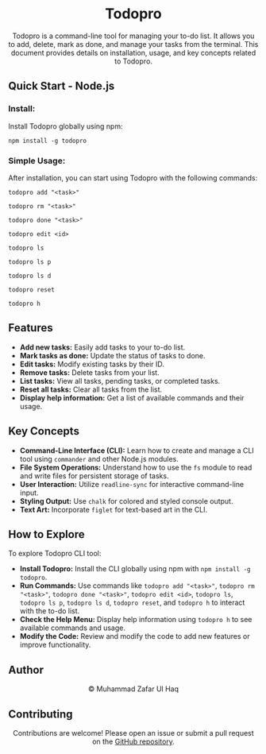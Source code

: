 <h1 style="text-align: center;">Todopro</h1>
<p style="text-align: center;">Todopro is a command-line tool for managing your to-do list. It allows you to add, delete, mark as done, and manage your tasks from the terminal. This document provides details on installation, usage, and key concepts related to Todopro.</p>

<h2>Quick Start - Node.js</h2>
<h3>Install:</h3>
<p>Install Todopro globally using npm:</p>
<pre><code>npm install -g todopro</code></pre>

<h3>Simple Usage:</h3>
<p>After installation, you can start using Todopro with the following commands:</p>
<pre><code>todopro add "&lt;task&gt;"</code></pre>
<pre><code>todopro rm "&lt;task&gt;"</code></pre>
<pre><code>todopro done "&lt;task&gt;"</code></pre>
<pre><code>todopro edit &lt;id&gt;</code></pre>
<pre><code>todopro ls</code></pre>
<pre><code>todopro ls p</code></pre>
<pre><code>todopro ls d</code></pre>
<pre><code>todopro reset</code></pre>
<pre><code>todopro h</code></pre>

<h2>Features</h2>
<ul>
    <li><strong>Add new tasks:</strong> Easily add tasks to your to-do list.</li>
    <li><strong>Mark tasks as done:</strong> Update the status of tasks to done.</li>
    <li><strong>Edit tasks:</strong> Modify existing tasks by their ID.</li>
    <li><strong>Remove tasks:</strong> Delete tasks from your list.</li>
    <li><strong>List tasks:</strong> View all tasks, pending tasks, or completed tasks.</li>
    <li><strong>Reset all tasks:</strong> Clear all tasks from the list.</li>
    <li><strong>Display help information:</strong> Get a list of available commands and their usage.</li>
</ul>

<h2>Key Concepts</h2>
<ul>
    <li><strong>Command-Line Interface (CLI):</strong> Learn how to create and manage a CLI tool using <code>commander</code> and other Node.js modules.</li>
    <li><strong>File System Operations:</strong> Understand how to use the <code>fs</code> module to read and write files for persistent storage of tasks.</li>
    <li><strong>User Interaction:</strong> Utilize <code>readline-sync</code> for interactive command-line input.</li>
    <li><strong>Styling Output:</strong> Use <code>chalk</code> for colored and styled console output.</li>
    <li><strong>Text Art:</strong> Incorporate <code>figlet</code> for text-based art in the CLI.</li>
</ul>

<h2>How to Explore</h2>
<p>To explore Todopro CLI tool:</p>
<ul>
    <li><strong>Install Todopro:</strong> Install the CLI globally using npm with <code>npm install -g todopro</code>.</li>
    <li><strong>Run Commands:</strong> Use commands like <code>todopro add "&lt;task&gt;"</code>, <code>todopro rm "&lt;task&gt;"</code>, <code>todopro done "&lt;task&gt;"</code>, <code>todopro edit &lt;id&gt;</code>, <code>todopro ls</code>, <code>todopro ls p</code>, <code>todopro ls d</code>, <code>todopro reset</code>, and <code>todopro h</code> to interact with the to-do list.</li>
    <li><strong>Check the Help Menu:</strong> Display help information using <code>todopro h</code> to see available commands and usage.</li>
    <li><strong>Modify the Code:</strong> Review and modify the code to add new features or improve functionality.</li>
</ul>

<h2>Author</h2>
<p style="text-align: center;">&copy; Muhammad Zafar Ul Haq</p>

<h2>Contributing</h2>
<p style="text-align: center;">Contributions are welcome! Please open an issue or submit a pull request on the <a href="https://github.com/zafar1162014/todopro">GitHub repository</a>.</p>
